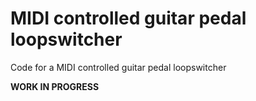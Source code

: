# MIDI controlled guitar pedal loopswitcher
Code for a MIDI controlled guitar pedal loopswitcher

**WORK IN PROGRESS**
